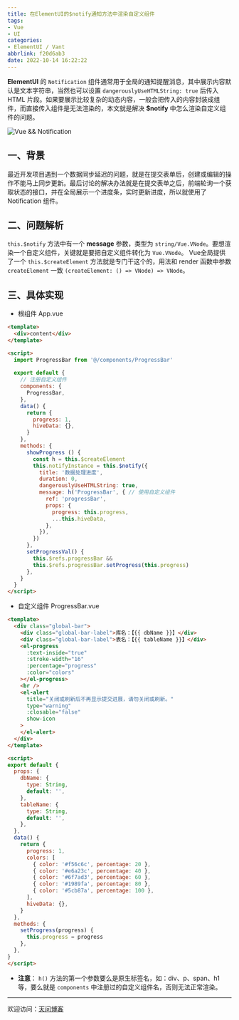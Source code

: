 ```yaml
---
title: 在ElementUI的$notify通知方法中渲染自定义组件
tags:
- Vue
- UI
categories:
- ElementUI / Vant
abbrlink: f20d6ab3
date: 2022-10-14 16:22:22
---
```


**ElementUI** 的 `Notification` 组件通常用于全局的通知提醒消息，其中展示内容默认是文本字符串，当然也可以设置 `dangerouslyUseHTMLString: true` 后传入 HTML 片段。如果要展示比较复杂的动态内容，一般会把传入的内容封装成组件，而直接传入组件是无法渲染的，本文就是解决 **$notify** 中怎么渲染自定义组件的问题。

![Vue && Notification](https://tiven.cn/static/img/img-vue-02-vnCFBMX9o39TemLsW6asl.jpg)

[//]: # (<!-- more -->)

## 一、背景

最近开发项目遇到一个数据同步延迟的问题，就是在提交表单后，创建或编辑的操作不能马上同步更新。最后讨论的解决办法就是在提交表单之后，前端轮询一个获取状态的接口，并在全局展示一个进度条，实时更新进度，所以就使用了 Notification 组件。

## 二、问题解析

`this.$notify` 方法中有一个 **message** 参数，类型为 `string/Vue.VNode`。要想渲染一个自定义组件，关键就是要把自定义组件转化为 `Vue.VNode`。
Vue全局提供了一个 `this.$createElement` 方法就是专门干这个的，用法和 render 函数中参数 `createElement` 一致 `(createElement: () => VNode) => VNode`。

## 三、具体实现

* 根组件 App.vue

```html
<template>
  <div>content</div>
</template>

<script>
  import ProgressBar from '@/components/ProgressBar'
  
  export default {
    // 注册自定义组件
    components: {
      ProgressBar,
    },
    data() {
      return {
        progress: 1,
        hiveData: {},
      }
    },
    methods: {
      showProgress () {
        const h = this.$createElement
        this.notifyInstance = this.$notify({
          title: '数据处理进度',
          duration: 0,
          dangerouslyUseHTMLString: true,
          message: h('ProgressBar', { // 使用自定义组件
            ref: 'progressBar',
            props: {
              progress: this.progress,
              ...this.hiveData,
            },
          }),
        })
      },
      setProgressVal() {
        this.$refs.progressBar &&
        this.$refs.progressBar.setProgress(this.progress)
      },
    }
  }
</script>
```

* 自定义组件 ProgressBar.vue

```html
<template>
  <div class="global-bar">
    <div class="global-bar-label">库名：【{{ dbName }}】</div>
    <div class="global-bar-label">表名：【{{ tableName }}】</div>
    <el-progress
      :text-inside="true"
      :stroke-width="16"
      :percentage="progress"
      :color="colors"
    ></el-progress>
    <br />
    <el-alert
      title="关闭或刷新后不再显示提交进展，请勿关闭或刷新。"
      type="warning"
      :closable="false"
      show-icon
    >
    </el-alert>
  </div>
</template>

<script>
export default {
  props: {
    dbName: {
      type: String,
      default: '',
    },
    tableName: {
      type: String,
      default: '',
    },
  },
  data() {
    return {
      progress: 1,
      colors: [
        { color: '#f56c6c', percentage: 20 },
        { color: '#e6a23c', percentage: 40 },
        { color: '#6f7ad3', percentage: 60 },
        { color: '#1989fa', percentage: 80 },
        { color: '#5cb87a', percentage: 100 },
      ],
      hiveData: {},
    }
  },
  methods: {
    setProgress(progress) {
      this.progress = progress
    },
  },
}
</script>
```

* **注意**： `h()` 方法的第一个参数要么是原生标签名，如：div、p、span、h1等，要么就是 `components` 中注册过的自定义组件名，否则无法正常渲染。

---

欢迎访问：[天问博客](https://tiven.cn/p/f20d6ab3/ "天问博客-专注于大前端技术")

